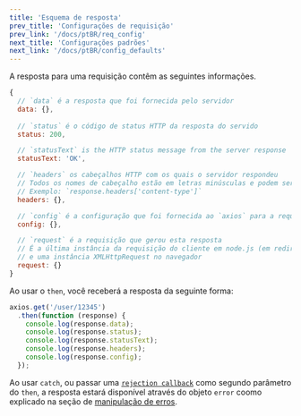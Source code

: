 ```yaml
---
title: 'Esquema de resposta'
prev_title: 'Configurações de requisição'
prev_link: '/docs/ptBR/req_config'
next_title: 'Configurações padrões'
next_link: '/docs/ptBR/config_defaults'
---
```


A resposta para uma requisição contêm as seguintes informações.

```js
{
  // `data` é a resposta que foi fornecida pelo servidor
  data: {},
  
  // `status` é o código de status HTTP da resposta do servido
  status: 200,

  // `statusText` is the HTTP status message from the server response
  statusText: 'OK',

  // `headers` os cabeçalhos HTTP com os quais o servidor respondeu
  // Todos os nomes de cabeçalho estão em letras minúsculas e podem ser acessados ​​usando a notação de colchetes.
  // Exemplo: `response.headers['content-type']`
  headers: {},

  // `config` é a configuração que foi fornecida ao `axios` para a requisição
  config: {},

  // `request` é a requisição que gerou esta resposta
  // É a última instância da requisição do cliente em node.js (em redirecionamentos)
  // e uma instância XMLHttpRequest no navegador
  request: {}
}
```

Ao usar o `then`, você receberá a resposta da seguinte forma:

```js
axios.get('/user/12345')
  .then(function (response) {
    console.log(response.data);
    console.log(response.status);
    console.log(response.statusText);
    console.log(response.headers);
    console.log(response.config);
  });
```

Ao usar `catch`, ou passar uma [`rejection callback`](https://developer.mozilla.org/en-US/docs/Web/JavaScript/Reference/Global_Objects/Promise/then) como segundo parâmetro do `then`, a resposta estará disponível através do objeto `error` coomo explicado na seção de [manipulação de erros](/docs/ptBR/handling_errors).